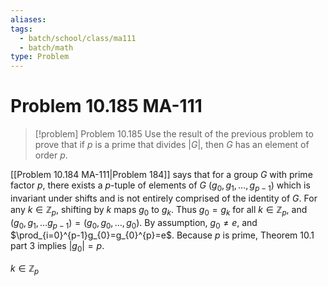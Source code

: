 ```yaml
---
aliases: 
tags:
  - batch/school/class/ma111
  - batch/math
type: Problem
---
```

# Problem 10.185 MA-111

> [!problem] Problem 10.185
> Use the result of the previous problem to prove that if $p$ is a prime that divides $\left| G \right|$, then $G$ has an element of order $p$.

[[Problem 10.184 MA-111|Problem 184]] says that for a group $G$ with prime factor $p$, there exists a $p$-tuple of elements of $G$ $(g_{0},g_{1},\dots,g_{p-1})$ which is invariant under shifts and is not entirely comprised of the identity of $G$. For any $k \in \mathbb{Z}_{p}$, shifting by $k$ maps $g_{0}$ to $g_{k}$. Thus $g_{0}=g_{k}$ for all $k \in \mathbb{Z}_{p}$, and $(g_{0},g_{1},\dots g_{p-1})=(g_{0},g_{0},\dots,g_{0})$. By assumption, $g_{0}\neq e$, and $\prod_{i=0}^{p-1}g_{0}=g_{0}^{p}=e$. Because $p$ is prime, Theorem 10.1 part 3 implies $\left| g_{0} \right|=p$.

$k \in \mathbb{Z}_{p}$